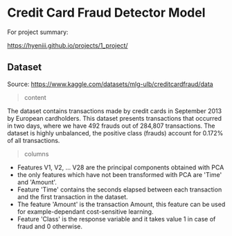# Credit Card Fraud Detector Model

For project summary:

https://hyeniii.github.io/projects/1_project/

## Dataset
Source: https://www.kaggle.com/datasets/mlg-ulb/creditcardfraud/data

> content
<p>The dataset contains transactions made by credit cards in September 2013 by European cardholders.
This dataset presents transactions that occurred in two days, where we have 492 frauds out of 284,807 transactions. The dataset is highly unbalanced, the positive class (frauds) account for 0.172% of all transactions.</p>

> columns
- Features V1, V2, … V28 are the principal components obtained with PCA
- the only features which have not been transformed with PCA are 'Time' and 'Amount'.
- Feature 'Time' contains the seconds elapsed between each transaction and the first transaction in the dataset. 
- The feature 'Amount' is the transaction Amount, this feature can be used for example-dependant cost-sensitive learning. 
- Feature 'Class' is the response variable and it takes value 1 in case of fraud and 0 otherwise. 